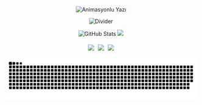 <!-- README.md -->
<div align="center">
  <img src="https://readme-typing-svg.demolab.com?font=Fira+Code&size=30&duration=3000&pause=1000&color=45D1F7&center=true&vCenter=true&width=500&lines=Merhaba+👋;Ben+Frontend+Geliştiriciyim;React%2C+Next.js+ve+TypeScript;Open+Source+Severim🚀" alt="Animasyonlu Yazı" />

  ![Divider](https://raw.githubusercontent.com/andreasbm/readme/master/assets/lines/colored.png)
  
  <!-- Hareketli GitHub İstatistikleri -->
  <img src="https://github-readme-stats.vercel.app/api?username=https://github.com/emirhandegirmen&show_icons=true&theme=radical" alt="GitHub Stats" height="160" />
  <img src="https://github-readme-stats.vercel.app/api/top-langs/?username=https://github.com/emirhandegirmen&layout=compact&theme=radical" height="160" />
  
  <!-- Hareketli Teknoloji İkonları -->
  <div style="display: flex; gap: 10px; justify-content: center; margin: 20px 0;">
    <img src="https://img.shields.io/badge/React-20232A?style=for-the-badge&logo=react&logoColor=61DAFB" />
    <img src="https://img.shields.io/badge/Next.js-000000?style=for-the-badge&logo=nextdotjs&logoColor=white" />
    <img src="https://img.shields.io/badge/TypeScript-007ACC?style=for-the-badge&logo=typescript&logoColor=white" />
  </div>
  
  <!-- Wave Animasyonu -->
  <picture>
    <source media="(prefers-color-scheme: dark)" srcset="https://raw.githubusercontent.com/platane/platane/output/github-contribution-grid-snake-dark.svg">
    <source media="(prefers-color-scheme: light)" srcset="https://raw.githubusercontent.com/platane/platane/output/github-contribution-grid-snake.svg">
    <img alt="github-snake" src="https://raw.githubusercontent.com/platane/platane/output/github-contribution-grid-snake.svg">
  </picture>
</div>
